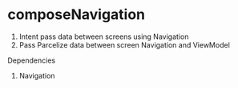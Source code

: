 # composeNavigation
1. Intent pass data between screens using Navigation 
2. Pass Parcelize data between screen Navigation and ViewModel 


Dependencies
1. Navigation
